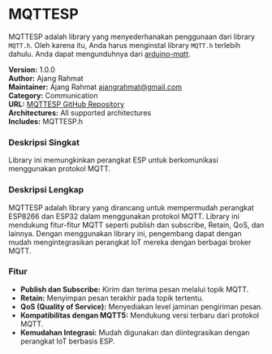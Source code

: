 # MQTTESP

MQTTESP adalah library yang menyederhanakan penggunaan dari library `MQTT.h`. Oleh karena itu, Anda harus menginstal library `MQTT.h` terlebih dahulu. Anda dapat mengunduhnya dari [arduino-mqtt](https://github.com/256dpi/arduino-mqtt).

**Version:** 1.0.0  
**Author:** Ajang Rahmat  
**Maintainer:** Ajang Rahmat <ajangrahmat@gmail.com>  
**Category:** Communication  
**URL:** [MQTTESP GitHub Repository](https://github.com/mqttesp)  
**Architectures:** All supported architectures  
**Includes:** MQTTESP.h  

### Deskripsi Singkat

Library ini memungkinkan perangkat ESP untuk berkomunikasi menggunakan protokol MQTT.

### Deskripsi Lengkap

MQTTESP adalah library yang dirancang untuk mempermudah perangkat ESP8266 dan ESP32 dalam menggunakan protokol MQTT. Library ini mendukung fitur-fitur MQTT seperti publish dan subscribe, Retain, QoS, dan lainnya. Dengan menggunakan library ini, pengembang dapat dengan mudah mengintegrasikan perangkat IoT mereka dengan berbagai broker MQTT.

### Fitur

- **Publish dan Subscribe:** Kirim dan terima pesan melalui topik MQTT.
- **Retain:** Menyimpan pesan terakhir pada topik tertentu.
- **QoS (Quality of Service):** Menyediakan level jaminan pengiriman pesan.
- **Kompatibilitas dengan MQTT5:** Mendukung versi terbaru dari protokol MQTT.
- **Kemudahan Integrasi:** Mudah digunakan dan diintegrasikan dengan perangkat IoT berbasis ESP.